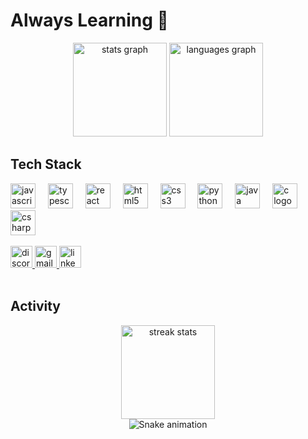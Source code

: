 # Always Learning 🫡

<div align="center">
  <img src="https://github-readme-stats.vercel.app/api?username=haikalllp&hide_title=false&hide_rank=false&show_icons=true&include_all_commits=true&count_private=true&disable_animations=false&theme=rose_pine&title_color=ebbcba&text_color=e0def4&icon_color=9ccfd8&locale=en&hide_border=true&bg_color=00000000" height="150" alt="stats graph" />
  <img src="https://github-readme-stats.vercel.app/api/top-langs?username=haikalllp&locale=en&hide_title=false&layout=compact&card_width=320&langs_count=5&theme=rose_pine&title_color=ebbcba&text_color=e0def4&hide_border=true&bg_color=00000000" height="150" alt="languages graph" />
</div>

<!-- <img align="right" height="150" src="gif" /> -->

## Tech Stack

<div align="left">
  <img src="https://cdn.jsdelivr.net/gh/devicons/devicon/icons/javascript/javascript-original.svg" height="40" alt="javascript logo" />
  <img width="12" />
  <img src="https://cdn.jsdelivr.net/gh/devicons/devicon/icons/typescript/typescript-original.svg" height="40" alt="typescript logo" />
  <img width="12" />
  <img src="https://cdn.jsdelivr.net/gh/devicons/devicon/icons/react/react-original.svg" height="40" alt="react logo" />
  <img width="12" />
  <img src="https://cdn.jsdelivr.net/gh/devicons/devicon/icons/html5/html5-original.svg" height="40" alt="html5 logo" />
  <img width="12" />
  <img src="https://cdn.jsdelivr.net/gh/devicons/devicon/icons/css3/css3-original.svg" height="40" alt="css3 logo" />
  <img width="12" />
  <img src="https://cdn.jsdelivr.net/gh/devicons/devicon/icons/python/python-original.svg" height="40" alt="python logo" />
  <img width="12" />
  <img src="https://cdn.jsdelivr.net/gh/devicons/devicon/icons/java/java-original.svg" height="40" alt="java logo" />
  <img width="12" />
  <img src="https://cdn.jsdelivr.net/gh/devicons/devicon/icons/c/c-original.svg" height="40" alt="c logo" />
  <img width="12" />
  <img src="https://cdn.jsdelivr.net/gh/devicons/devicon/icons/csharp/csharp-original.svg" height="40" alt="csharp logo" />
</div>

<br>

<div align="left">
  <a href="#" target="_blank">
    <img src="https://img.shields.io/static/v1?message=Discord&logo=discord&label=&color=7289DA&logoColor=white&labelColor=&style=for-the-badge" height="35" alt="discord logo" />
  </a>
  <a href="#" target="_blank">
    <img src="https://img.shields.io/static/v1?message=Gmail&logo=gmail&label=&color=D14836&logoColor=white&labelColor=&style=for-the-badge" height="35" alt="gmail logo" />
  </a>
  <a href="#" target="_blank">
    <img src="https://img.shields.io/static/v1?message=LinkedIn&logo=linkedin&label=&color=0077B5&logoColor=white&labelColor=&style=for-the-badge" height="35" alt="linkedin logo" />
  </a>
</div>

<br clear="both">

## Activity

<div align="center">
  <img src="https://nirzak-streak-stats.vercel.app/?user=haikalllp&theme=rose_pine&hide_border=true&title_color=ebbcba&text_color=e0def4&background=00000000" height="150" alt="streak stats" />
</div>

<div align="center">
  <picture>
    <source media="(prefers-color-scheme: dark)" srcset="https://raw.githubusercontent.com/haikalllp/haikalllp/output/snake-dark.svg">
    <source media="(prefers-color-scheme: light)" srcset="https://raw.githubusercontent.com/haikalllp/haikalllp/output/snake.svg">
    <img alt="Snake animation" src="https://raw.githubusercontent.com/haikalllp/haikalllp/output/snake.svg">
  </picture>
</div>
